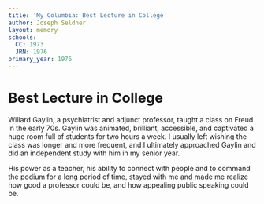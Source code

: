 ```yaml
---
title: 'My Columbia: Best Lecture in College'
author: Joseph Seldner
layout: memory
schools:
  CC: 1973
  JRN: 1976
primary_year: 1976
---
```

# Best Lecture in College

Willard Gaylin, a psychiatrist and adjunct professor, taught a class on Freud in the early 70s. Gaylin was animated, brilliant, accessible, and captivated a huge room full of students for two hours a week. I usually left wishing the class was longer and more frequent, and I ultimately approached Gaylin and did an independent study with him in my senior year.

His power as a teacher, his ability to connect with people and to command the podium for a long period of time, stayed with me and made me realize how good a professor could be, and how appealing public speaking could be.
